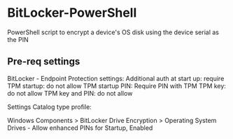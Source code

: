 # BitLocker-PowerShell
PowerShell script to encrypt a device's OS disk using the device serial as the PIN

## Pre-req settings

BitLocker - Endpoint Protection settings:
Additional auth at start up: require
TPM startup: do not allow
TPM startup PIN: Require PIN with TPM
TPM key: do not allow
TPM key and PIN: do not allow

Settings Catalog type profile:

Windows Components > BitLocker Drive Encryption > Operating System Drives - Allow enhanced PINs for Startup, Enabled

